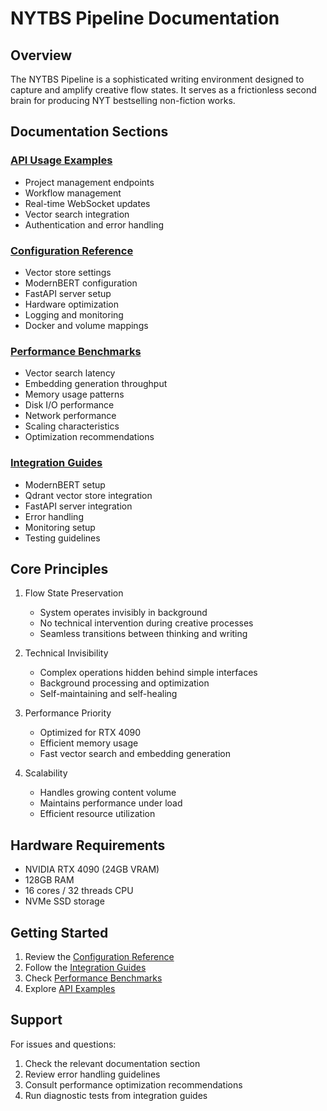 # NYTBS Pipeline Documentation

## Overview
The NYTBS Pipeline is a sophisticated writing environment designed to capture and amplify creative flow states. It serves as a frictionless second brain for producing NYT bestselling non-fiction works.

## Documentation Sections

### [API Usage Examples](api_examples.md)
- Project management endpoints
- Workflow management
- Real-time WebSocket updates
- Vector search integration
- Authentication and error handling

### [Configuration Reference](configuration.md)
- Vector store settings
- ModernBERT configuration
- FastAPI server setup
- Hardware optimization
- Logging and monitoring
- Docker and volume mappings

### [Performance Benchmarks](benchmarks.md)
- Vector search latency
- Embedding generation throughput
- Memory usage patterns
- Disk I/O performance
- Network performance
- Scaling characteristics
- Optimization recommendations

### [Integration Guides](integration_guides.md)
- ModernBERT setup
- Qdrant vector store integration
- FastAPI server integration
- Error handling
- Monitoring setup
- Testing guidelines

## Core Principles
1. Flow State Preservation
   - System operates invisibly in background
   - No technical intervention during creative processes
   - Seamless transitions between thinking and writing

2. Technical Invisibility
   - Complex operations hidden behind simple interfaces
   - Background processing and optimization
   - Self-maintaining and self-healing

3. Performance Priority
   - Optimized for RTX 4090
   - Efficient memory usage
   - Fast vector search and embedding generation

4. Scalability
   - Handles growing content volume
   - Maintains performance under load
   - Efficient resource utilization

## Hardware Requirements
- NVIDIA RTX 4090 (24GB VRAM)
- 128GB RAM
- 16 cores / 32 threads CPU
- NVMe SSD storage

## Getting Started
1. Review the [Configuration Reference](configuration.md)
2. Follow the [Integration Guides](integration_guides.md)
3. Check [Performance Benchmarks](benchmarks.md)
4. Explore [API Examples](api_examples.md)

## Support
For issues and questions:
1. Check the relevant documentation section
2. Review error handling guidelines
3. Consult performance optimization recommendations
4. Run diagnostic tests from integration guides
